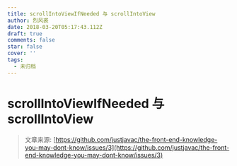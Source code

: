 ```yaml
---
title: scrollIntoViewIfNeeded 与 scrollIntoView
author: 烈风裘
date: 2018-03-20T05:17:43.112Z
draft: true
comments: false
star: false
cover: ''
tags: 
  - 未归档
---
```


# scrollIntoViewIfNeeded 与 scrollIntoView

> 文章来源: [https://github.com/justjavac/the-front-end-knowledge-you-may-dont-know/issues/3](https://github.com/justjavac/the-front-end-knowledge-you-may-dont-know/issues/3)
